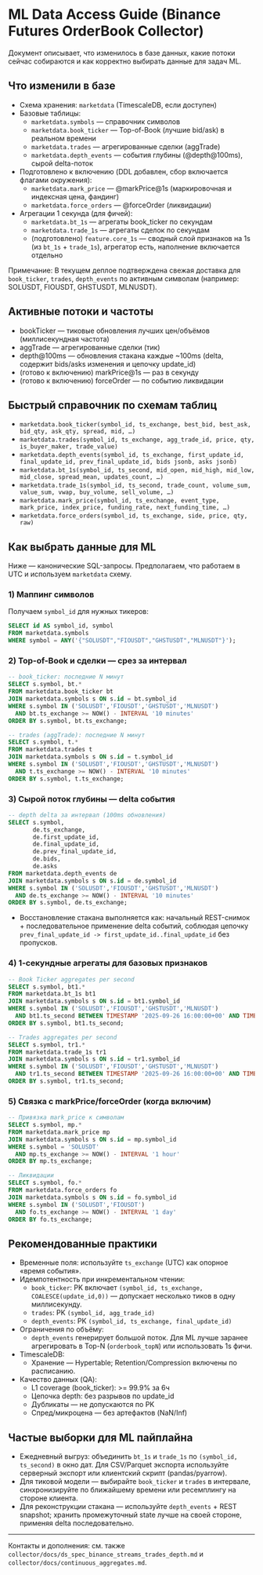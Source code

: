 # ML Data Access Guide (Binance Futures OrderBook Collector)

Документ описывает, что изменилось в базе данных, какие потоки сейчас собираются и как корректно выбирать данные для задач ML.

## Что изменили в базе

- Схема хранения: `marketdata` (TimescaleDB, если доступен)
- Базовые таблицы:
  - `marketdata.symbols` — справочник символов
  - `marketdata.book_ticker` — Top-of-Book (лучшие bid/ask) в реальном времени
  - `marketdata.trades` — агрегированные сделки (aggTrade)
  - `marketdata.depth_events` — события глубины (@depth@100ms), сырой delta-поток
- Подготовлено к включению (DDL добавлен, сбор включается флагами окружения):
  - `marketdata.mark_price` — @markPrice@1s (маркировочная и индексная цена, фандинг)
  - `marketdata.force_orders` — @forceOrder (ликвидации)
- Агрегации 1 секунда (для фичей):
  - `marketdata.bt_1s` — агрегаты book_ticker по секундам
  - `marketdata.trade_1s` — агрегаты сделок по секундам
  - (подготовлено) `feature.core_1s` — сводный слой признаков на 1s (из `bt_1s` + `trade_1s`), агрегатор есть, наполнение включается отдельно

Примечание: В текущем деплое подтверждена свежая доставка для `book_ticker`, `trades`, `depth_events` по активным символам (например: SOLUSDT, FIOUSDT, GHSTUSDT, MLNUSDT).

## Активные потоки и частоты

- bookTicker — тиковые обновления лучших цен/объёмов (миллисекундная частота)
- aggTrade — агрегированные сделки (тик)
- depth@100ms — обновления стакана каждые ~100ms (delta, содержит bids/asks изменения и цепочку update_id)
- (готово к включению) markPrice@1s — раз в секунду
- (готово к включению) forceOrder — по событию ликвидации

## Быстрый справочник по схемам таблиц

- `marketdata.book_ticker(symbol_id, ts_exchange, best_bid, best_ask, bid_qty, ask_qty, spread, mid, …)`
- `marketdata.trades(symbol_id, ts_exchange, agg_trade_id, price, qty, is_buyer_maker, trade_value)`
- `marketdata.depth_events(symbol_id, ts_exchange, first_update_id, final_update_id, prev_final_update_id, bids jsonb, asks jsonb)`
- `marketdata.bt_1s(symbol_id, ts_second, mid_open, mid_high, mid_low, mid_close, spread_mean, updates_count, …)`
- `marketdata.trade_1s(symbol_id, ts_second, trade_count, volume_sum, value_sum, vwap, buy_volume, sell_volume, …)`
- `marketdata.mark_price(symbol_id, ts_exchange, event_type, mark_price, index_price, funding_rate, next_funding_time, …)`
- `marketdata.force_orders(symbol_id, ts_exchange, side, price, qty, raw)`

## Как выбрать данные для ML

Ниже — канонические SQL-запросы. Предполагаем, что работаем в UTC и используем `marketdata` схему.

### 1) Маппинг символов

Получаем `symbol_id` для нужных тикеров:

```sql
SELECT id AS symbol_id, symbol
FROM marketdata.symbols
WHERE symbol = ANY('{"SOLUSDT","FIOUSDT","GHSTUSDT","MLNUSDT"}');
```

### 2) Top-of-Book и сделки — срез за интервал

```sql
-- book_ticker: последние N минут
SELECT s.symbol, bt.*
FROM marketdata.book_ticker bt
JOIN marketdata.symbols s ON s.id = bt.symbol_id
WHERE s.symbol IN ('SOLUSDT','FIOUSDT','GHSTUSDT','MLNUSDT')
  AND bt.ts_exchange >= NOW() - INTERVAL '10 minutes'
ORDER BY s.symbol, bt.ts_exchange;

-- trades (aggTrade): последние N минут
SELECT s.symbol, t.*
FROM marketdata.trades t
JOIN marketdata.symbols s ON s.id = t.symbol_id
WHERE s.symbol IN ('SOLUSDT','FIOUSDT','GHSTUSDT','MLNUSDT')
  AND t.ts_exchange >= NOW() - INTERVAL '10 minutes'
ORDER BY s.symbol, t.ts_exchange;
```

### 3) Сырой поток глубины — delta события

```sql
-- depth delta за интервал (100ms обновления)
SELECT s.symbol,
       de.ts_exchange,
       de.first_update_id,
       de.final_update_id,
       de.prev_final_update_id,
       de.bids,
       de.asks
FROM marketdata.depth_events de
JOIN marketdata.symbols s ON s.id = de.symbol_id
WHERE s.symbol IN ('SOLUSDT','FIOUSDT','GHSTUSDT','MLNUSDT')
  AND de.ts_exchange >= NOW() - INTERVAL '10 minutes'
ORDER BY s.symbol, de.ts_exchange;
```

- Восстановление стакана выполняется как: начальный REST-снимок + последовательное применение delta событий, соблюдая цепочку `prev_final_update_id -> first_update_id..final_update_id` без пропусков.

### 4) 1-секундные агрегаты для базовых признаков

```sql
-- Book Ticker aggregates per second
SELECT s.symbol, bt1.*
FROM marketdata.bt_1s bt1
JOIN marketdata.symbols s ON s.id = bt1.symbol_id
WHERE s.symbol IN ('SOLUSDT','FIOUSDT','GHSTUSDT','MLNUSDT')
  AND bt1.ts_second BETWEEN TIMESTAMP '2025-09-26 16:00:00+00' AND TIMESTAMP '2025-09-26 17:00:00+00'
ORDER BY s.symbol, bt1.ts_second;

-- Trades aggregates per second
SELECT s.symbol, tr1.*
FROM marketdata.trade_1s tr1
JOIN marketdata.symbols s ON s.id = tr1.symbol_id
WHERE s.symbol IN ('SOLUSDT','FIOUSDT','GHSTUSDT','MLNUSDT')
  AND tr1.ts_second BETWEEN TIMESTAMP '2025-09-26 16:00:00+00' AND TIMESTAMP '2025-09-26 17:00:00+00'
ORDER BY s.symbol, tr1.ts_second;
```

### 5) Связка с markPrice/forceOrder (когда включим)

```sql
-- Привязка mark_price к символам
SELECT s.symbol, mp.*
FROM marketdata.mark_price mp
JOIN marketdata.symbols s ON s.id = mp.symbol_id
WHERE s.symbol = 'SOLUSDT'
  AND mp.ts_exchange >= NOW() - INTERVAL '1 hour'
ORDER BY mp.ts_exchange;

-- Ликвидации
SELECT s.symbol, fo.*
FROM marketdata.force_orders fo
JOIN marketdata.symbols s ON s.id = fo.symbol_id
WHERE s.symbol IN ('SOLUSDT','FIOUSDT')
  AND fo.ts_exchange >= NOW() - INTERVAL '1 day'
ORDER BY fo.ts_exchange;
```

## Рекомендованные практики

- Временные поля: используйте `ts_exchange` (UTC) как опорное «время события».
- Идемпотентность при инкрементальном чтении:
  - `book_ticker`: PK включает `(symbol_id, ts_exchange, COALESCE(update_id,0))` — допускает несколько тиков в одну миллисекунду.
  - `trades`: PK `(symbol_id, agg_trade_id)`
  - `depth_events`: PK `(symbol_id, ts_exchange, final_update_id)`
- Ограничения по объёму:
  - `depth_events` генерирует большой поток. Для ML лучше заранее агрегировать в Top-N (`orderbook_topN`) или использовать 1s фичи.
- TimescaleDB:
  - Хранение — Hypertable; Retention/Compression включены по расписанию.
- Качество данных (QA):
  - L1 coverage (book_ticker): >= 99.9% за 6ч
  - Цепочка depth: без разрывов по update_id
  - Дубликаты — не допускаются по PK
  - Спред/микроцена — без артефактов (NaN/Inf)

## Частые выборки для ML пайплайна

- Ежедневный выгруз: объединить `bt_1s` и `trade_1s` по `(symbol_id, ts_second)` в окно дат. Для CSV/Parquet экспорта используйте серверный экспорт или клиентский скрипт (pandas/pyarrow).
- Для тиковой модели — выбирайте `book_ticker` и `trades` в интервале, синхронизируйте по ближайшему времени или ресемплингу на стороне клиента.
- Для реконструкции стакана — используйте `depth_events` + REST snapshot; хранить промежуточный state лучше на своей стороне, применяя delta последовательно.

---

Контакты и дополнения: см. также `collector/docs/ds_spec_binance_streams_trades_depth.md` и `collector/docs/continuous_aggregates.md`.
